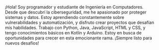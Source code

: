 ¡Hola! Soy programador y estudiante de Ingeniería en Computadores. Desde que descubrí la ciberseguridad, me he apasionado por proteger sistemas y datos. Estoy aprendiendo constantemente sobre vulnerabilidades y automatización, y disfruto crear proyectos que desafían mis habilidades. Trabajo con Python, Java, JavaScript, HTML y CSS, y tengo conocimientos básicos en Kotlin y Arduino. Estoy en busca de oportunidades para crecer en esta emocionante rama. ¡Siempre listo para nuevos desafíos!

<!--
**jeffersonAG/jeffersonAG** is a ✨ _special_ ✨ repository because its `README.md` (this file) appears on your GitHub profile.

Here are some ideas to get you started:

- 🔭 I’m currently working on ...
- 🌱 I’m currently learning ...
- 👯 I’m looking to collaborate on ...
- 🤔 I’m looking for help with ...
- 💬 Ask me about ...
- 📫 How to reach me: ...
- 😄 Pronouns: ...
- ⚡ Fun fact: ...
-->
